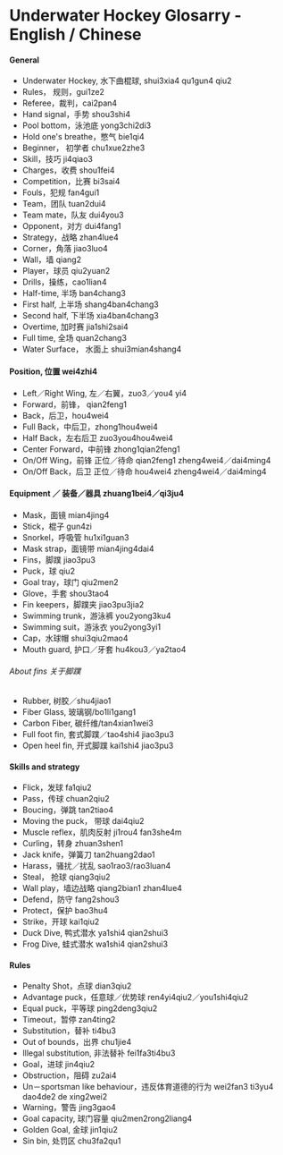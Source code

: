 Underwater Hockey Glosarry - English / Chinese
==============================================

#### General

* Underwater Hockey, 水下曲棍球, shui3xia4 qu1gun4 qiu2
* Rules， 规则，gui1ze2
* Referee，裁判，cai2pan4
* Hand signal，手势 shou3shi4
* Pool bottom，泳池底 yong3chi2di3
* Hold one's breathe，憋气 bie1qi4
* Beginner， 初学者 chu1xue2zhe3
* Skill，技巧 ji4qiao3
* Charges，收费 shou1fei4
* Competition，比赛 bi3sai4
* Fouls，犯规 fan4gui1
* Team，团队 tuan2dui4
* Team mate，队友 dui4you3
* Opponent，对方 dui4fang1
* Strategy，战略 zhan4lue4
* Corner，角落 jiao3luo4
* Wall，墙 qiang2
* Player，球员 qiu2yuan2
* Drills，操练，cao1lian4
* Half-time, 半场 ban4chang3
* First half, 上半场 shang4ban4chang3
* Second half, 下半场 xia4ban4chang3
* Overtime, 加时赛 jia1shi2sai4
* Full time, 全场 quan2chang3
* Water Surface， 水面上 shui3mian4shang4

#### Position, 位置 wei4zhi4

* Left／Right Wing, 左／右翼，zuo3／you4 yi4
* Forward，前锋， qian2feng1
* Back，后卫，hou4wei4
* Full Back，中后卫，zhong1hou4wei4
* Half Back，左右后卫 zuo3you4hou4wei4
* Center Forward，中前锋 zhong1qian2feng1
* On/Off Wing，前锋 正位／待命 qian2feng1 zheng4wei4／dai4ming4
* On/Off Back，后卫 正位／待命 hou4wei4 zheng4wei4／dai4ming4

#### Equipment ／ 装备／器具 zhuang1bei4／qi3ju4

* Mask，面镜 mian4jing4
* Stick，棍子 gun4zi
* Snorkel，呼吸管 hu1xi1guan3
* Mask strap，面镜带 mian4jing4dai4
* Fins，脚蹼 jiao3pu3
* Puck，球 qiu2
* Goal tray，球门 qiu2men2
* Glove，手套 shou3tao4
* Fin keepers，脚蹼夹 jiao3pu3jia2
* Swimming trunk，游泳裤 you2yong3ku4
* Swimming suit，游泳衣 you2yong3yi1
* Cap，水球帽 shui3qiu2mao4
* Mouth guard, 护口／牙套 hu4kou3／ya2tao4

###### About fins 关于脚蹼

* Rubber, 树胶／shu4jiao1
* Fiber Glass, 玻璃钢/bo1li1gang1
* Carbon Fiber, 碳纤维/tan4xian1wei3
* Full foot fin, 套式脚蹼／tao4shi4 jiao3pu3
* Open heel fin, 开式脚蹼 kai1shi4 jiao3pu3

#### Skills and strategy

* Flick，发球 fa1qiu2
* Pass，传球 chuan2qiu2
* Boucing，弹跳 tan2tiao4
* Moving the puck， 带球 dai4qiu2
* Muscle reflex，肌肉反射 ji1rou4 fan3she4m
* Curling，转身 zhuan3shen1
* Jack knife，弹簧刀 tan2huang2dao1
* Harass，骚扰／扰乱 sao1rao3/rao3luan4
* Steal， 抢球 qiang3qiu2
* Wall play，墙边战略 qiang2bian1 zhan4lue4
* Defend，防守 fang2shou3
* Protect，保护 bao3hu4
* Strike，开球 kai1qiu2
* Duck Dive, 鸭式潜水 ya1shi4 qian2shui3
* Frog Dive, 蛙式潜水 wa1shi4 qian2shui3

#### Rules

* Penalty Shot，点球 dian3qiu2
* Advantage puck，任意球／优势球 ren4yi4qiu2／you1shi4qiu2
* Equal puck，平等球 ping2deng3qiu2
* Timeout，暂停 zan4ting2
* Substitution，替补 ti4bu3
* Out of bounds，出界 chu1jie4
* Illegal substitution, 非法替补 fei1fa3ti4bu3
* Goal，进球 jin4qiu2
* Obstruction，阻碍 zu2ai4
* Un－sportsman like behaviour，违反体育道德的行为 wei2fan3 ti3yu4 dao4de2 de xing2wei2
* Warning，警告 jing3gao4
* Goal capacity, 球门容量 qiu2men2rong2liang4
* Golden Goal, 金球 jin1qiu2
* Sin bin, 处罚区 chu3fa2qu1
